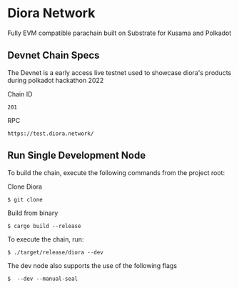 # Diora Network

Fully EVM compatible parachain built on Substrate for Kusama and Polkadot

## Devnet Chain Specs

The Devnet is a early access live testnet used to showcase diora's products during polkadot hackathon 2022

Chain ID
```
201
```
RPC

```
https://test.diora.network/
```

## Run Single Development Node

To build the chain, execute the following commands from the project root:

Clone Diora
```
$ git clone 
```
Build from binary 

```
$ cargo build --release
```

To execute the chain, run:

```
$ ./target/release/diora --dev
```

The dev node also supports the use of the following flags

```
$  --dev --manual-seal
```
